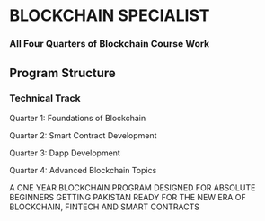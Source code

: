   # BLOCKCHAIN SPECIALIST
### All Four Quarters of Blockchain Course Work

## Program Structure

### Technical Track
Quarter 1:
Foundations of Blockchain

Quarter 2:
Smart Contract Development

Quarter 3:
Dapp Development

Quarter 4:
Advanced Blockchain Topics

A ONE YEAR BLOCKCHAIN PROGRAM DESIGNED FOR ABSOLUTE BEGINNERS GETTING PAKISTAN READY FOR THE NEW ERA OF BLOCKCHAIN, FINTECH AND SMART CONTRACTS
